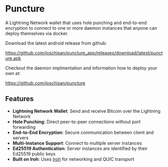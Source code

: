 # Puncture

A Lightning Network wallet that uses hole punching and end-to-end encryption to connect to one or more daemon instances that anyone can deploy themselves via docker.

Download the latest android release from github: 

https://github.com/joschisan/puncture_app/releases/download/latest/puncture.apk

Checkout the daemon implmentation and information how to deploy your own at: 

https://github.com/joschisan/puncture

## Features

- **Lightning Network Wallet**: Send and receive Bitcoin over the Lightning Network
- **Hole Punching**: Direct peer-to-peer connections without port forwarding
- **End-to-End Encryption**: Secure communication between client and servers
- **Multi-Instance Support**: Connect to multiple server instances
- **Ed25519 Authentication**: Server instances are identified by their Ed25519 public keys
- **Built on Iroh**: Uses [Iroh](https://iroh.computer/) for networking and QUIC transport
